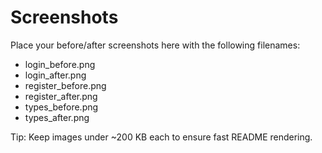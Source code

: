 # Screenshots

Place your before/after screenshots here with the following filenames:

- login_before.png
- login_after.png
- register_before.png
- register_after.png
- types_before.png
- types_after.png

Tip: Keep images under ~200 KB each to ensure fast README rendering.
